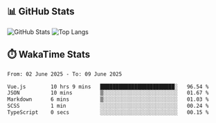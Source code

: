 ## 📊 GitHub Stats
![GitHub Stats](https://github-readme-stats.vercel.app/api?username=fe-brweb&show_icons=true&theme=shades-of-purple)
![Top Langs](https://github-readme-stats.vercel.app/api/top-langs/?username=fe-brweb&layout=compact&theme=shades-of-purple)

## ⏱️ WakaTime Stats
<!--START_SECTION:waka-->

```txt
From: 02 June 2025 - To: 09 June 2025

Vue.js        10 hrs 9 mins   ████████████████████████░   96.54 %
JSON          10 mins         ▒░░░░░░░░░░░░░░░░░░░░░░░░   01.67 %
Markdown      6 mins          ▒░░░░░░░░░░░░░░░░░░░░░░░░   01.03 %
SCSS          1 min           ░░░░░░░░░░░░░░░░░░░░░░░░░   00.24 %
TypeScript    0 secs          ░░░░░░░░░░░░░░░░░░░░░░░░░   00.15 %
```

<!--END_SECTION:waka-->
